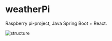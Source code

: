 # weatherPi
Raspberry pi-project, Java Spring Boot + React.

![structure](https://dl.dropboxusercontent.com/u/6055409/weatherPi_system-architecture.png)
